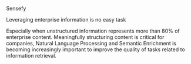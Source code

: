 Sensefy

Leveraging enterprise information is no easy task

Especially when unstructured information represents more than 80% of enterprise content. Meaningfully structuring content is critical for companies, Natural Language Processing and Semantic Enrichment is becoming increasingly important to improve the quality of tasks related to information retrieval.